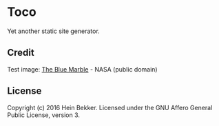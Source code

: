 # Toco

Yet another static site generator.

## Credit

Test image: [The Blue Marble](https://www.nasa.gov/content/blue-marble-image-of-the-earth-from-apollo-17) - NASA (public domain)

## License

Copyright (c) 2016 Hein Bekker. Licensed under the GNU Affero General Public License, version 3.
